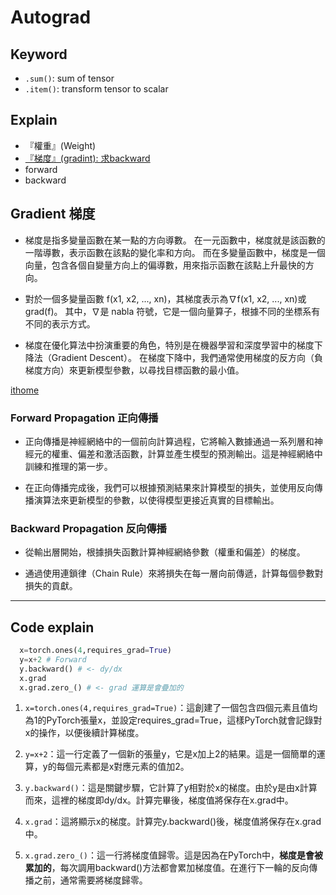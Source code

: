 # Autograd

## Keyword

+ `.sum()`: sum of tensor
+ `.item()`: transform tensor to scalar

## Explain

+ 『權重』(Weight)
+ [『梯度』(gradint): 求backward](../5.%20Gradients%20Descent/Note.md)
+ forward
+ backward

## Gradient 梯度

+ 梯度是指多變量函數在某一點的方向導數。
    在一元函數中，梯度就是該函數的一階導數，表示函數在該點的變化率和方向。
    而在多變量函數中，梯度是一個向量，包含各個自變量方向上的偏導數，用來指示函數在該點上升最快的方向。

+ 對於一個多變量函數 f(x1, x2, ..., xn)，其梯度表示為∇f(x1, x2, ..., xn)或grad(f)。
    其中，∇是 nabla 符號，它是一個向量算子，根據不同的坐標系有不同的表示方式。

+ 梯度在優化算法中扮演重要的角色，特別是在機器學習和深度學習中的梯度下降法（Gradient    Descent）。
    在梯度下降中，我們通常使用梯度的反方向（負梯度方向）來更新模型參數，以尋找目標函數的最小值。

[ithome](https://ithelp.ithome.com.tw/articles/10274333)

### Forward Propagation 正向傳播

+ 正向傳播是神經網絡中的一個前向計算過程，它將輸入數據通過一系列層和神經元的權重、偏差和激活函數，計算並產生模型的預測輸出。這是神經網絡中訓練和推理的第一步。

+ 在正向傳播完成後，我們可以根據預測結果來計算模型的損失，並使用反向傳播演算法來更新模型的參數，以使得模型更接近真實的目標輸出。

### Backward Propagation 反向傳播

+ 從輸出層開始，根據損失函數計算神經網絡參數（權重和偏差）的梯度。

+ 通過使用連鎖律（Chain Rule）來將損失在每一層向前傳遞，計算每個參數對損失的貢獻。

---

## Code explain

```python
  x=torch.ones(4,requires_grad=True)
  y=x+2 # Forward
  y.backward() # <- dy/dx
  x.grad
  x.grad.zero_() # <- grad 運算是會疊加的
```

1. `x=torch.ones(4,requires_grad=True)`：這創建了一個包含四個元素且值均為1的PyTorch張量x，並設定requires_grad=True，這樣PyTorch就會記錄對x的操作，以便後續計算梯度。

1. `y=x+2`：這一行定義了一個新的張量y，它是x加上2的結果。這是一個簡單的運算，y的每個元素都是x對應元素的值加2。

1. `y.backward()`：這是關鍵步驟，它計算了y相對於x的梯度。由於y是由x計算而來，這裡的梯度即dy/dx。計算完畢後，梯度值將保存在x.grad中。

1. `x.grad`：這將顯示x的梯度。計算完y.backward()後，梯度值將保存在x.grad中。

1. `x.grad.zero_()`：這一行將梯度值歸零。這是因為在PyTorch中，**梯度是會被累加的**，每次調用backward()方法都會累加梯度值。在進行下一輪的反向傳播之前，通常需要將梯度歸零。
